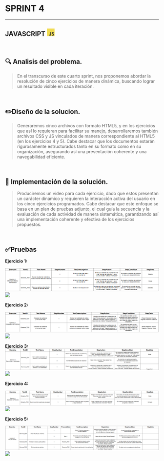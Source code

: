 # SPRINT 4
---
## JAVASCRIPT   <img src="https://raw.githubusercontent.com/voodootikigod/logo.js/master/js.png" alt="Logo de JavaScript" width="25">
<br/>

:mag: Analisis del problema.
---
> En el transcurso de este cuarto sprint, nos proponemos abordar la resolución de cinco ejercicios de manera dinámica, buscando lograr un resultado visible en cada iteración.

<br/>

✏️Diseño de la solucion.
---
> Generaremos cinco archivos con formato HTML5, y en los ejercicios que así lo requieran para facilitar su manejo, desarrollaremos también archivos CSS y JS vinculados de manera correspondiente al HTML5 (en los ejercicios 4 y 5). Cabe destacar que los documentos estarán rigurosamente estructurados tanto en su formato como en su organización, asegurando así una presentación coherente y una navegabilidad eficiente.

<br/>

📝 Implementación de la solución.
---

> Produciremos un video para cada ejercicio, dado que estos presentan un carácter dinámico y requieren la interacción activa del usuario en los cinco ejercicios programados. Cabe destacar que este enfoque se basa en un plan de pruebas adjunto, el cual guía la secuencia y la evaluación de cada actividad de manera sistemática, garantizando así una implementación coherente y efectiva de los ejercicios propuestos.

<br/>

✅Pruebas
---

**Ejercicio 1:**

<img src='./imagenes/ejercicio1test.png'>
<img src='./imagenes/ejercicio1.png'>

**Ejercicio 2:** 

<img src='./imagenes/ejercicio2test.png'>
<img src='./imagenes/ejercicio2.png'>

**Ejercicio 3:** 
<img src='./imagenes/ejercicio3test.png'>
<img src='./imagenes/ejercicio3.png'>

**Ejercicio 4:** 

<img src='./imagenes/ejercicio4test.png'>
<img src='./imagenes/ejercicio4.png'>

**Ejercicio 5:** 

<img src='./imagenes/ejercicio5test.png'>
<img src='./imagenes/ejercicio5.gif'>